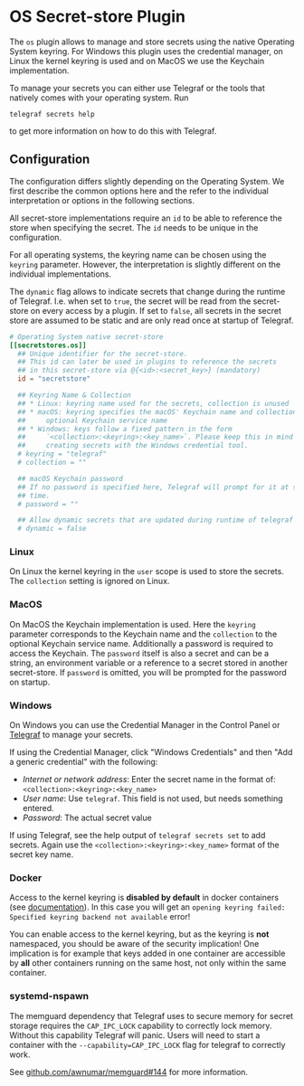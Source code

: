# OS Secret-store Plugin

The `os` plugin allows to manage and store secrets using the native Operating
System keyring. For Windows this plugin uses the credential manager, on Linux
the kernel keyring is used and on MacOS we use the Keychain implementation.

To manage your secrets you can either use Telegraf or the tools that natively
comes with your operating system. Run

```shell
telegraf secrets help
```

to get more information on how to do this with Telegraf.

## Configuration

The configuration differs slightly depending on the Operating System. We first
describe the common options here and the refer to the individual interpretation
or options in the following sections.

All secret-store implementations require an `id` to be able to reference the
store when specifying the secret. The `id` needs to be unique in the
configuration.

For all operating systems, the keyring name can be chosen using the `keyring`
parameter. However, the interpretation is slightly different on the individual
implementations.

The `dynamic` flag allows to indicate secrets that change during the runtime of
Telegraf. I.e. when set to `true`, the secret will be read from the secret-store
on every access by a plugin. If set to `false`, all secrets in the secret store
are assumed to be static and are only read once at startup of Telegraf.

```toml @sample.conf
# Operating System native secret-store
[[secretstores.os]]
  ## Unique identifier for the secret-store.
  ## This id can later be used in plugins to reference the secrets
  ## in this secret-store via @{<id>:<secret_key>} (mandatory)
  id = "secretstore"

  ## Keyring Name & Collection
  ## * Linux: keyring name used for the secrets, collection is unused
  ## * macOS: keyring specifies the macOS' Keychain name and collection is an
  ##     optional Keychain service name
  ## * Windows: keys follow a fixed pattern in the form
  ##     `<collection>:<keyring>:<key_name>`. Please keep this in mind when
  ##     creating secrets with the Windows credential tool.
  # keyring = "telegraf"
  # collection = ""

  ## macOS Keychain password
  ## If no password is specified here, Telegraf will prompt for it at startup
  ## time.
  # password = ""

  ## Allow dynamic secrets that are updated during runtime of telegraf
  # dynamic = false
```

### Linux

On Linux the kernel keyring in the `user` scope is used to store the
secrets. The `collection` setting is ignored on Linux.

### MacOS

On MacOS the Keychain implementation is used. Here the `keyring` parameter
corresponds to the Keychain name and the `collection` to the optional Keychain
service name. Additionally a password is required to access the Keychain.
The `password` itself is also a secret and can be a string, an environment
variable or a reference to a secret stored in another secret-store.
If `password` is omitted, you will be prompted for the password on startup.

### Windows

On Windows you can use the Credential Manager in the Control Panel or
[Telegraf](../../../cmd/telegraf/README.md) to manage your secrets.

If using the Credential Manager, click "Windows Credentials" and then
"Add a generic credential" with the following:

* _Internet or network address_: Enter the secret name in the format of:
  `<collection>:<keyring>:<key_name>`
* _User name_: Use `telegraf`. This field is not used, but needs something
  entered.
* _Password_: The actual secret value

If using Telegraf, see the help output of `telegraf secrets set` to add
secrets. Again use the `<collection>:<keyring>:<key_name>` format of the secret
key name.

### Docker

Access to the kernel keyring is __disabled by default__ in docker containers
(see [documentation](https://docs.docker.com/engine/security/seccomp/)).
In this case you will get an
`opening keyring failed: Specified keyring backend not available` error!

You can enable access to the kernel keyring, but as the keyring is __not__
namespaced, you should be aware of the security implication! One implication
is for example that keys added in one container are accessible by __all__
other containers running on the same host, not only within the same container.

### systemd-nspawn

The memguard dependency that Telegraf uses to secure memory for secret storage
requires the `CAP_IPC_LOCK` capability to correctly lock memory. Without this
capability Telegraf will panic. Users will need to start a container with the
`--capability=CAP_IPC_LOCK` flag for telegraf to correctly work.

See [github.com/awnumar/memguard#144][memguard-issue] for more information.

[memguard-issue]: https://github.com/awnumar/memguard/issues/144
